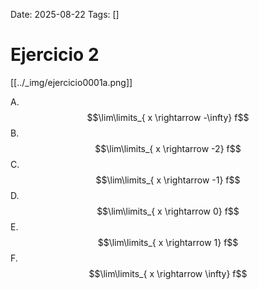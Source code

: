 Date: 2025-08-22
Tags: []

# Ejercicio 2


[[../_img/ejercicio0001a.png]]

A.   $$\lim\limits_{ x \rightarrow  -\infty}  f$$ 
B.   $$\lim\limits_{ x \rightarrow  -2}  f$$ 
C.   $$\lim\limits_{ x \rightarrow  -1}  f$$ 
D.   $$\lim\limits_{ x \rightarrow  0}  f$$ 
E.   $$\lim\limits_{ x \rightarrow  1}  f$$ 
F.   $$\lim\limits_{ x \rightarrow  \infty}  f$$ 
